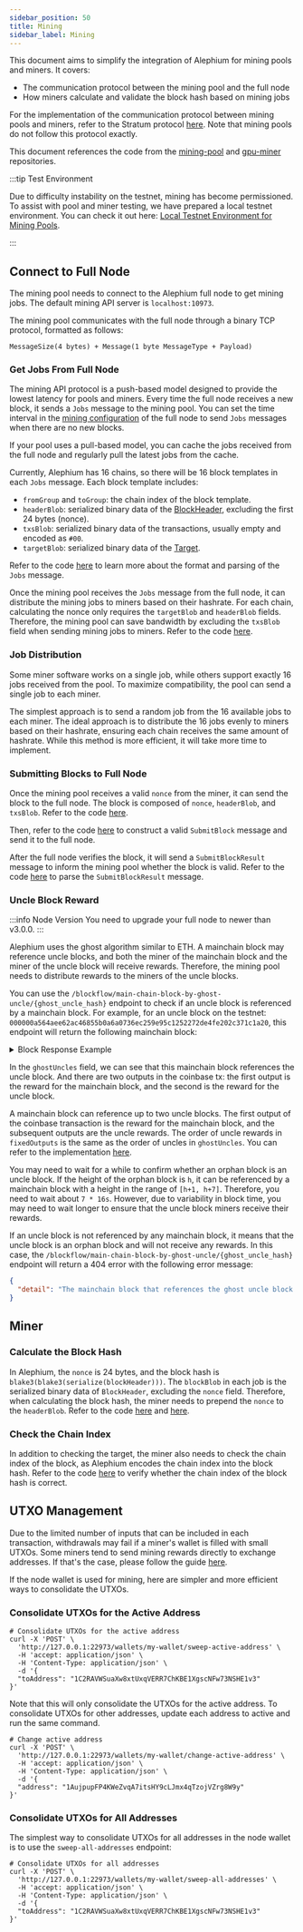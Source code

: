 ```yaml
---
sidebar_position: 50
title: Mining
sidebar_label: Mining
---
```



This document aims to simplify the integration of Alephium for mining pools and miners. It covers:

- The communication protocol between the mining pool and the full node
- How miners calculate and validate the block hash based on mining jobs

For the implementation of the communication protocol between mining pools and miners, refer to the Stratum protocol [here](/mining/alephium-stratum.md). Note that mining pools do not follow this protocol exactly.

This document references the code from the [mining-pool](https://github.com/alephium/mining-pool) and [gpu-miner](https://github.com/alephium/gpu-miner) repositories.

:::tip Test Environment

Due to difficulty instability on the testnet, mining has become permissioned. To assist with pool and miner testing, we have prepared a local testnet environment. You can check it out here: [Local Testnet Environment for Mining Pools](https://github.com/alephium/alephium-stack/tree/master/mining-pool-local-testnet).

:::

## Connect to Full Node

The mining pool needs to connect to the Alephium full node to get mining jobs. The default mining API server is `localhost:10973`.

The mining pool communicates with the full node through a binary TCP protocol, formatted as follows:

```
MessageSize(4 bytes) + Message(1 byte MessageType + Payload)
```

### Get Jobs From Full Node

The mining API protocol is a push-based model designed to provide the lowest latency for pools and miners. Every time the full node receives a new block, it sends a `Jobs` message to the mining pool. You can set the time interval in the [mining configuration](https://github.com/alephium/alephium/blob/master/flow/src/main/resources/system_prod.conf.tmpl#L6) of the full node to send `Jobs` messages when there are no new blocks.

If your pool uses a pull-based model, you can cache the jobs received from the full node and regularly pull the latest jobs from the cache.

Currently, Alephium has 16 chains, so there will be 16 block templates in each `Jobs` message. Each block template includes:

- `fromGroup` and `toGroup`: the chain index of the block template.
- `headerBlob`: serialized binary data of the [BlockHeader](https://github.com/alephium/alephium/blob/master/protocol/src/main/scala/org/alephium/protocol/model/BlockHeader.scala#L28), excluding the first 24 bytes (nonce).
- `txsBlob`: serialized binary data of the transactions, usually empty and encoded as `#00`.
- `targetBlob`: serialized binary data of the [Target](https://github.com/alephium/alephium/blob/master/protocol/src/main/scala/org/alephium/protocol/model/Target.scala#L32).

Refer to the code [here](https://github.com/alephium/mining-pool/blob/master/lib/messages.js) to learn more about the format and parsing of the `Jobs` message.

Once the mining pool receives the `Jobs` message from the full node, it can distribute the mining jobs to miners based on their hashrate. For each chain, calculating the nonce only requires the `targetBlob` and `headerBlob` fields. Therefore, the mining pool can save bandwidth by excluding the `txsBlob` field when sending mining jobs to miners. Refer to the code [here](https://github.com/alephium/mining-pool/blob/master/lib/blockTemplate.js#L51).

### Job Distribution

Some miner software works on a single job, while others support exactly 16 jobs received from the pool. To maximize compatibility, the pool can send a single job to each miner.

The simplest approach is to send a random job from the 16 available jobs to each miner. The ideal approach is to distribute the 16 jobs evenly to miners based on their hashrate, ensuring each chain receives the same amount of hashrate. While this method is more efficient, it will take more time to implement.

### Submitting Blocks to Full Node

Once the mining pool receives a valid `nonce` from the miner, it can send the block to the full node. The block is composed of `nonce`, `headerBlob`, and `txsBlob`. Refer to the code [here](https://github.com/alephium/mining-pool/blob/master/lib/pool.js#L119).

Then, refer to the code [here](https://github.com/alephium/mining-pool/blob/master/lib/daemon.js#L49) to construct a valid `SubmitBlock` message and send it to the full node.

After the full node verifies the block, it will send a `SubmitBlockResult` message to inform the mining pool whether the block is valid. Refer to the code [here](https://github.com/alephium/mining-pool/blob/master/lib/messages.js#L72) to parse the `SubmitBlockResult` message.

### Uncle Block Reward

:::info Node Version
You need to upgrade your full node to newer than v3.0.0.
:::

Alephium uses the ghost algorithm similar to ETH. A mainchain block may reference uncle blocks, and both the miner of the mainchain block and the miner of the uncle block will receive rewards. Therefore, the mining pool needs to distribute rewards to the miners of the uncle blocks.

You can use the `/blockflow/main-chain-block-by-ghost-uncle/{ghost_uncle_hash}` endpoint to check if an uncle block is referenced by a mainchain block. For example, for an uncle block on the testnet: `000000a564aee62ac46855b0a6a0736ec259e95c1252272de4fe202c371c1a20`, this endpoint will return the following mainchain block:

<details>
<summary>Block Response Example</summary>
<p>
```javascript
{
  "hash":"00000076f4adf5ee7ff91e0fda7088e12c8bdd1553b3c95288c37d04ad1ee3d0",
  "timestamp":1716261007992,
  "chainFrom":0,
  "chainTo":0,
  "height":632961,
  "deps":[
    "00000033dad20af73f09c29f7e6333854fb44b1c8a82c0cf448fffe5eec4a1a5",
    "00000054404bfb8fc397d95203e9d09732a284c666ff508d0f90fd96fccd067a",
    "0000007739e8c65d39a03cb73ab1f6ae17f9de4b67e97a8b43f7e0ab8c0819ff",
    "0000004d45095dd2114fdbda7cc20575f547e508e5599aa388d4dcee4e01be30",
    "000000162f5f3463e8ac4a27cb7a63abafd234a234e2f956f63f5f7744f0a581",
    "0000002151846d02557e6008cdc314a946d29216ed2930c04ecac978bd600472",
    "00000075dcf3ed177ce0d161cc93c5f747d5f3688ba962dd928120119c4bc383"
  ],
  "transactions":[ ... ],
  "nonce":"c04744ecf7889f3de49a1cef5fa994931dc7b95b607893be",
  "version":0,
  "depStateHash":"3bbd325821f969797b5284d47dfca956feced089aa69420027601c1817a77573",
  "txsHash":"015be6536b6e97da140151cbadd75f6c2768ed7854c3632b86f88ec0a473218e",
  "target":"1de4161a",
  "ghostUncles":[
    {
      "blockHash":"000000a564aee62ac46855b0a6a0736ec259e95c1252272de4fe202c371c1a20",
      "miner":"1AuWeE5Cwt2ES3473qnpKFV96z57CYL6mbTY7hva9Xz3h"
    }
  ]
}
```
</p>
</details>

In the `ghostUncles` field, we can see that this mainchain block references the uncle block. And there are two outputs in the coinbase tx: the first output is the reward for the mainchain block, and the second is the reward for the uncle block.

A mainchain block can reference up to two uncle blocks. The first output of the coinbase transaction is the reward for the mainchain block, and the subsequent outputs are the uncle rewards. The order of uncle rewards in `fixedOutputs` is the same as the order of uncles in `ghostUncles`. You can refer to the implementation [here](https://github.com/alephium/mining-pool/blob/9b87dc4eceaab90911998a2ac36165bdfa30572f/lib/shareProcessor.js#L149).

You may need to wait for a while to confirm whether an orphan block is an uncle block. If the height of the orphan block is `h`, it can be referenced by a mainchain block with a height in the range of `[h+1, h+7]`. Therefore, you need to wait about `7 * 16s`. However, due to variability in block time, you may need to wait longer to ensure that the uncle block miners receive their rewards.

If an uncle block is not referenced by any mainchain block, it means that the uncle block is an orphan block and will not receive any rewards. In this case, the `/blockflow/main-chain-block-by-ghost-uncle/{ghost_uncle_hash}` endpoint will return a 404 error with the following error message:

```json
{
  "detail": "The mainchain block that references the ghost uncle block {ghost_uncle_hash} not found"
}
```

## Miner

### Calculate the Block Hash

In Alephium, the `nonce` is 24 bytes, and the block hash is `blake3(blake3(serialize(blockHeader)))`. The `blockBlob` in each job is the serialized binary data of `BlockHeader`, excluding the `nonce` field. Therefore, when calculating the block hash, the miner needs to prepend the `nonce` to the `headerBlob`. Refer to the code [here](https://github.com/alephium/gpu-miner/blob/master/src/worker.h#L135) and [here](https://github.com/alephium/gpu-miner/blob/master/src/blake3/original-blake.hpp#L314).

### Check the Chain Index

In addition to checking the target, the miner also needs to check the chain index of the block, as Alephium encodes the chain index into the block hash. Refer to the code [here](https://github.com/alephium/gpu-miner/blob/master/src/blake3/original-blake.hpp#LL303C2-L303C2) to verify whether the chain index of the block hash is correct.

## UTXO Management

Due to the limited number of inputs that can be included in each transaction, withdrawals may fail if a miner's wallet is filled with small UTXOs. Some miners tend to send mining rewards directly to exchange addresses. If that's the case, please follow the guide [here](/integration/exchange#utxo-management).

If the node wallet is used for mining, here are simpler and more efficient ways to consolidate the UTXOs.

### Consolidate UTXOs for the Active Address

```shell
# Consolidate UTXOs for the active address
curl -X 'POST' \
  'http://127.0.0.1:22973/wallets/my-wallet/sweep-active-address' \
  -H 'accept: application/json' \
  -H 'Content-Type: application/json' \
  -d '{
  "toAddress": "1C2RAVWSuaXw8xtUxqVERR7ChKBE1XgscNFw73NSHE1v3"
}'
```

Note that this will only consolidate the UTXOs for the active address. To consolidate UTXOs for other addresses, update each address to active and run the same command.

```shell
# Change active address
curl -X 'POST' \
  'http://127.0.0.1:22973/wallets/my-wallet/change-active-address' \
  -H 'accept: application/json' \
  -H 'Content-Type: application/json' \
  -d '{
  "address": "1AujpupFP4KWeZvqA7itsHY9cLJmx4qTzojVZrg8W9y"
}'
```

### Consolidate UTXOs for All Addresses

The simplest way to consolidate UTXOs for all addresses in the node wallet is to use the `sweep-all-addresses` endpoint:

```shell
# Consolidate UTXOs for all addresses
curl -X 'POST' \
  'http://127.0.0.1:22973/wallets/my-wallet/sweep-all-addresses' \
  -H 'accept: application/json' \
  -H 'Content-Type: application/json' \
  -d '{
  "toAddress": "1C2RAVWSuaXw8xtUxqVERR7ChKBE1XgscNFw73NSHE1v3"
}'
```

